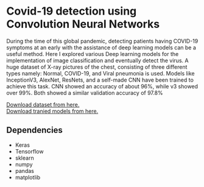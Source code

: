 # Covid-19 detection using Convolution Neural Networks
During the time of this global pandemic, detecting patients having COVID-19 symptoms at an early with the assistance of deep learning models can be a useful method. Here I explored various Deep learning models for the implementation of image classification and eventually detect the virus. A huge dataset of X-ray pictures of the chest, consisting of three different types namely: Normal, COVID-19, and Viral pneumonia is used. Models like InceptionV3, AlexNet, ResNets, and a self-made CNN have been trained to achieve this task. CNN showed an accuracy of about 96%, while v3 showed over 99%. Both showed a similar validation accuracy of 97.8%

[Download dataset from here.](https://drive.google.com/drive/folders/1OqYEgicwMcP4tI0axEtDyRBDxTzb6l5v?usp=sharing) </br>
[Download tranied models from here.](https://drive.google.com/drive/folders/1Q7DtE0MngKc94KUh12MAYyRv54wLTOdB?usp=sharing)

## Dependencies
* Keras
* Tensorflow
* sklearn
* numpy
* pandas
* matplotlib

